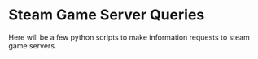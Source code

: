 # Steam Game Server Queries

Here will be a few python scripts to make information requests to steam game servers.
